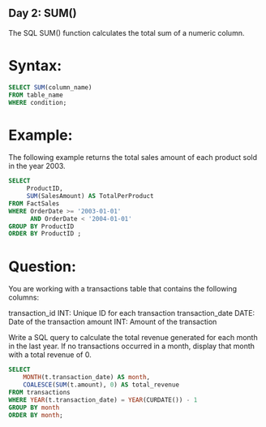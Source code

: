 ## Day 2: SUM() 

The SQL SUM() function calculates the total sum of a numeric column.

# Syntax:

```sql
SELECT SUM(column_name) 
FROM table_name 
WHERE condition; 
```

# Example:
The following example returns the total sales amount of each product sold in the year 2003.

```sql
SELECT
     ProductID,
     SUM(SalesAmount) AS TotalPerProduct
FROM FactSales
WHERE OrderDate >= '2003-01-01'
      AND OrderDate < '2004-01-01'
GROUP BY ProductID
ORDER BY ProductID ;
```

# Question:
You are working with a transactions table that contains the following columns:

transaction_id INT: Unique ID for each transaction
transaction_date DATE: Date of the transaction
amount INT: Amount of the transaction

Write a SQL query to calculate the total revenue generated for each month in the last year. If no transactions occurred in a month, display that month with a total revenue of 0.

```sql
SELECT  
    MONTH(t.transaction_date) AS month,  
    COALESCE(SUM(t.amount), 0) AS total_revenue  
FROM transactions
WHERE YEAR(t.transaction_date) = YEAR(CURDATE()) - 1 
GROUP BY month
ORDER BY month;
```
